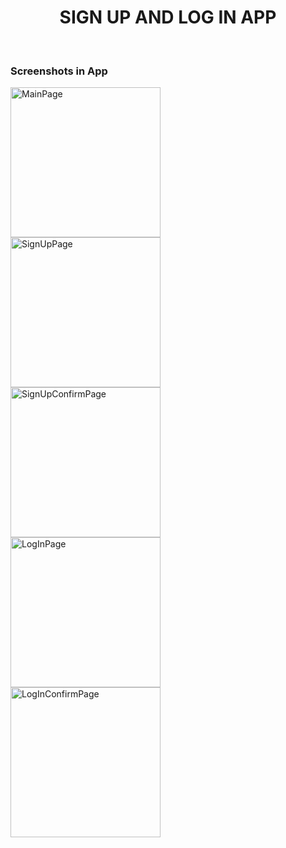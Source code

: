 <div align="left">
<h1 align="center">SIGN UP AND LOG IN APP</h1>

</br>

<h3>Screenshots in App</h3>
<img width="240px" src="https://i.ibb.co/QKLhycr/Ekran-G-r-nt-s-17.png" alt="MainPage" border="0">
</br>
<img width="240px" src="https://i.ibb.co/kh9KLSt/Ekran-G-r-nt-s-22.png" alt="SignUpPage" border="0">
</br>
<img width="240px" src="https://i.ibb.co/X87JXNk/Ekran-G-r-nt-s-20.png" alt="SignUpConfirmPage" border="0">
</br>
<img width="240px" src="https://i.ibb.co/z528MkR/Ekran-G-r-nt-s-23.png" alt="LogInPage" border="0">
</br>
<img width="240px" src="https://i.ibb.co/yy4n0RC/Ekran-G-r-nt-s-21.png" alt="LogInConfirmPage" border="0">
</div>
